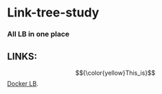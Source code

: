 # **Link-tree-study**
### All LB in one place
## **LINKS:**
$${\color{yellow}This_is}$$[Docker LB](https://github.com/GodFazer/docker-lb).

